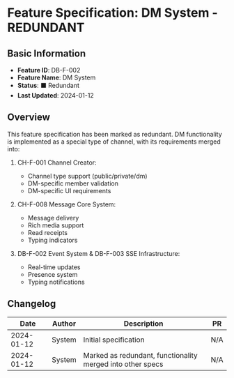# Feature Specification: DM System - REDUNDANT

## Basic Information

- **Feature ID**: DB-F-002
- **Feature Name**: DM System
- **Status**: ⬛ Redundant
- **Last Updated**: 2024-01-12

## Overview

This feature specification has been marked as redundant. DM functionality is implemented as a special type of channel, with its requirements merged into:

1. CH-F-001 Channel Creator:
   - Channel type support (public/private/dm)
   - DM-specific member validation
   - DM-specific UI requirements

2. CH-F-008 Message Core System:
   - Message delivery
   - Rich media support
   - Read receipts
   - Typing indicators

3. DB-F-002 Event System & DB-F-003 SSE Infrastructure:
   - Real-time updates
   - Presence system
   - Typing notifications

## Changelog

| Date | Author | Description | PR |
|------|--------|-------------|-------|
| 2024-01-12 | System | Initial specification | N/A |
| 2024-01-12 | System | Marked as redundant, functionality merged into other specs | N/A |
